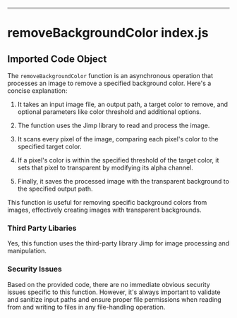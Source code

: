 

  

  

  

  

  

  

  

  

  

  

  

  

  

  

  

  

---
# removeBackgroundColor index.js
## Imported Code Object
The `removeBackgroundColor` function is an asynchronous operation that processes an image to remove a specified background color. Here's a concise explanation:

1. It takes an input image file, an output path, a target color to remove, and optional parameters like color threshold and additional options.

2. The function uses the Jimp library to read and process the image.

3. It scans every pixel of the image, comparing each pixel's color to the specified target color.

4. If a pixel's color is within the specified threshold of the target color, it sets that pixel to transparent by modifying its alpha channel.

5. Finally, it saves the processed image with the transparent background to the specified output path.

This function is useful for removing specific background colors from images, effectively creating images with transparent backgrounds.

### Third Party Libaries

Yes, this function uses the third-party library Jimp for image processing and manipulation.

### Security Issues

Based on the provided code, there are no immediate obvious security issues specific to this function. However, it's always important to validate and sanitize input paths and ensure proper file permissions when reading from and writing to files in any file-handling operation.


  